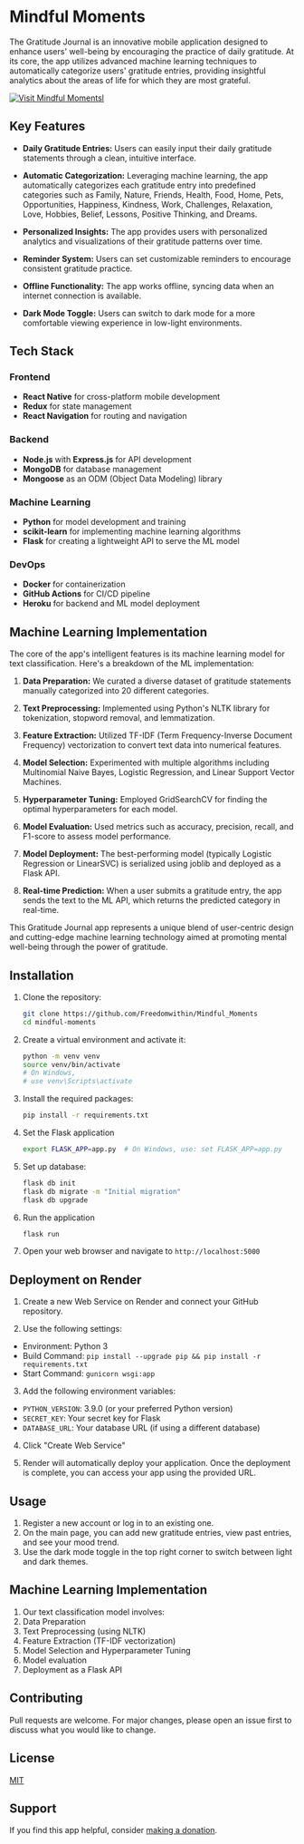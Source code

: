 # Mindful Moments

The Gratitude Journal is an innovative mobile application designed to enhance users' well-being by encouraging the practice of daily gratitude. At its core, the app utilizes advanced machine learning techniques to automatically categorize users' gratitude entries, providing insightful analytics about the areas of life for which they are most grateful.

 [![Visit Mindful Momentsl](https://img.shields.io/badge/Visit-Mindful%20Moments-blue)](https://mindful-moments-1.onrender.com/)

## Key Features

- **Daily Gratitude Entries:** Users can easily input their daily gratitude statements through a clean, intuitive interface.

- **Automatic Categorization:** Leveraging machine learning, the app automatically categorizes each gratitude entry into predefined categories such as Family, Nature, Friends, Health, Food, Home, Pets, Opportunities, Happiness, Kindness, Work, Challenges, Relaxation, Love, Hobbies, Belief, Lessons, Positive Thinking, and Dreams.

- **Personalized Insights:** The app provides users with personalized analytics and visualizations of their gratitude patterns over time.

- **Reminder System:** Users can set customizable reminders to encourage consistent gratitude practice.

- **Offline Functionality:** The app works offline, syncing data when an internet connection is available.

- **Dark Mode Toggle:** Users can switch to dark mode for a more comfortable viewing experience in low-light environments.

## Tech Stack

### Frontend

- **React Native** for cross-platform mobile development
- **Redux** for state management
- **React Navigation** for routing and navigation

### Backend

- **Node.js** with **Express.js** for API development
- **MongoDB** for database management
- **Mongoose** as an ODM (Object Data Modeling) library

### Machine Learning

- **Python** for model development and training
- **scikit-learn** for implementing machine learning algorithms
- **Flask** for creating a lightweight API to serve the ML model

### DevOps

- **Docker** for containerization
- **GitHub Actions** for CI/CD pipeline
- **Heroku** for backend and ML model deployment

## Machine Learning Implementation

The core of the app's intelligent features is its machine learning model for text classification. Here's a breakdown of the ML implementation:

1. **Data Preparation:** We curated a diverse dataset of gratitude statements manually categorized into 20 different categories.

2. **Text Preprocessing:** Implemented using Python's NLTK library for tokenization, stopword removal, and lemmatization.

3. **Feature Extraction:** Utilized TF-IDF (Term Frequency-Inverse Document Frequency) vectorization to convert text data into numerical features.

4. **Model Selection:** Experimented with multiple algorithms including Multinomial Naive Bayes, Logistic Regression, and Linear Support Vector Machines.

5. **Hyperparameter Tuning:** Employed GridSearchCV for finding the optimal hyperparameters for each model.

6. **Model Evaluation:** Used metrics such as accuracy, precision, recall, and F1-score to assess model performance.

7. **Model Deployment:** The best-performing model (typically Logistic Regression or LinearSVC) is serialized using joblib and deployed as a Flask API.

8. **Real-time Prediction:** When a user submits a gratitude entry, the app sends the text to the ML API, which returns the predicted category in real-time.

This Gratitude Journal app represents a unique blend of user-centric design and cutting-edge machine learning technology aimed at promoting mental well-being through the power of gratitude.

## Installation

1. Clone the repository:
   ```bash
   git clone https://github.com/Freedomwithin/Mindful_Moments
   cd mindful-moments

2. Create a virtual environment and activate it:
   ```bash
   python -m venv venv
   source venv/bin/activate 
   # On Windows,
   # use venv\Scripts\activate

3. Install the required packages:
   ```bash
   pip install -r requirements.txt
4. Set the Flask application
   ```bash
   export FLASK_APP=app.py  # On Windows, use: set FLASK_APP=app.py
5. Set up database:
   ```bash
   flask db init
   flask db migrate -m "Initial migration"
   flask db upgrade
6. Run the application
   ```bash
   flask run
8. Open your web browser and navigate to `http://localhost:5000`

## Deployment on Render

1. Create a new Web Service on Render and connect your GitHub repository.

2. Use the following settings:
- Environment: Python 3
- Build Command: `pip install --upgrade pip && pip install -r requirements.txt`
- Start Command: `gunicorn wsgi:app`

3. Add the following environment variables:
- `PYTHON_VERSION`: 3.9.0 (or your preferred Python version)
- `SECRET_KEY`: Your secret key for Flask
- `DATABASE_URL`: Your database URL (if using a different database)

4. Click "Create Web Service"

5. Render will automatically deploy your application. Once the deployment is complete, you can access your app using the provided URL.

## Usage

1. Register a new account or log in to an existing one.
2. On the main page, you can add new gratitude entries, view past entries, and see your mood trend.
3. Use the dark mode toggle in the top right corner to switch between light and dark themes.

## Machine Learning Implementation

1. Our text classification model involves:
2. Data Preparation
3. Text Preprocessing (using NLTK)
4. Feature Extraction (TF-IDF vectorization)
5. Model Selection and Hyperparameter Tuning
6. Model evaluation
7. Deployment as a Flask API

## Contributing

Pull requests are welcome. For major changes, please open an issue first to discuss what you would like to change.

## License

[MIT](https://choosealicense.com/licenses/mit/)

## Support

If you find this app helpful, consider [making a donation](https://paypal.me/FreedomwithinMD?country.x=US&locale.x=en_US).
